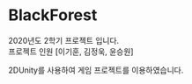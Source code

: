 # BlackForest

2020년도 2학기 프로젝트 입니다.  
프로젝트 인원 [이기훈, 김정욱, 윤승원]  
  
2DUnity를 사용하여 게임 프로젝트를 이용하였습니다. 
